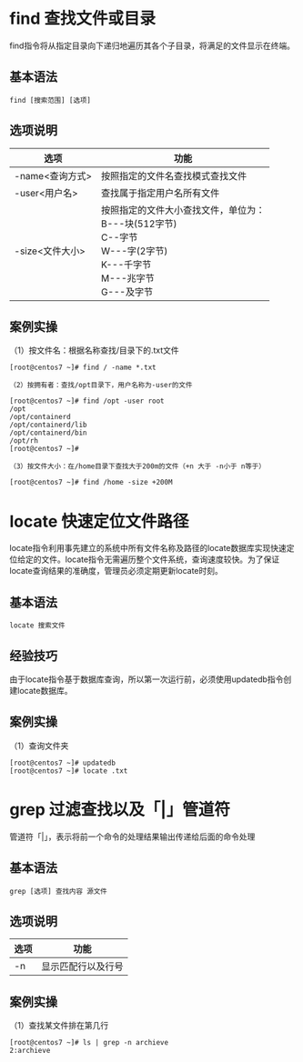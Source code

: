 # find 查找文件或目录

find指令将从指定目录向下递归地遍历其各个子目录，将满足的文件显示在终端。

## 基本语法

`find [搜索范围] [选项]`

## 选项说明

| 选项          | 功能                                                                                                            |
| ----------- | ------------------------------------------------------------------------------------------------------------- |
| -name<查询方式> | 按照指定的文件名查找模式查找文件                                                                                              |
| -user<用户名>  | 查找属于指定用户名所有文件                                                                                                 |
| -size<文件大小> | 按照指定的文件大小查找文件，单位为： <br />B---块(512字节) <br /> C--字节 <br />W---字(2字节) <br />K---千字节 <br />M---兆字节 <br />G---及字节 |

## 案例实操

（1）按文件名：根据名称查找/目录下的.txt文件

```linux
[root@centos7 ~]# find / -name *.txt

（2）按拥有者：查找/opt目录下，用户名称为-user的文件

[root@centos7 ~]# find /opt -user root  
/opt  
/opt/containerd  
/opt/containerd/lib  
/opt/containerd/bin  
/opt/rh  
[root@centos7 ~]# 

（3）按文件大小：在/home目录下查找大于200m的文件（+n 大于 -n小于 n等于）

[root@centos7 ~]# find /home -size +200M

```
# locate 快速定位文件路径

locate指令利用事先建立的系统中所有文件名称及路径的locate数据库实现快速定位给定的文件。locate指令无需遍历整个文件系统，查询速度较快。为了保证locate查询结果的准确度，管理员必须定期更新locate时刻。

## 基本语法

`locate 搜索文件`

## 经验技巧

由于locate指令基于数据库查询，所以第一次运行前，必须使用updatedb指令创建locate数据库。

## 案例实操

（1）查询文件夹

```linux
[root@centos7 ~]# updatedb  
[root@centos7 ~]# locate .txt
```

# grep 过滤查找以及「|」管道符

管道符「|」，表示将前一个命令的处理结果输出传递给后面的命令处理

## 基本语法

`grep [选项] 查找内容 源文件`

## 选项说明

| 选项       | 功能              |
| -------- | --------------- |
| -n       | 显示匹配行以及行号       |


## 案例实操

（1）查找某文件排在第几行
```linux
[root@centos7 ~]# ls | grep -n archieve  
2:archieve
```